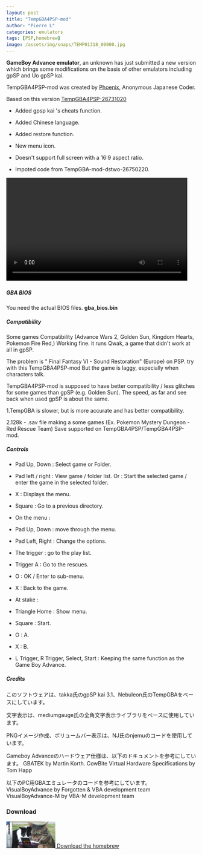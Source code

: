 ```yaml
---
layout: post
title: "TempGBA4PSP-mod"
author: "Pierre L"
categories: emulators
tags: [PSP,homebrew]
image: /assets/img/snaps/TEMP01318_00000.jpg
---
```


<B>GameBoy Advance emulator</B>, an unknown has just submitted a new version which brings some modifications on the basis of other emulators including gpSP and Uo gpSP kai.

TempGBA4PSP-mod was created by [Phoenix](https://github.com/phoe-nix/), Anonymous Japanese Coder.

Based on this version [TempGBA4PSP-26731020](http://www1.axfc.net/uploader/so/3063963)

- Added gpsp kai 's cheats function.

- Added Chinese language.

- Added restore function.

- New menu icon.

- Doesn't support full screen with a 16:9 aspect ratio.

- Impoted code from TempGBA-mod-dstwo-26750220.

<video class="center" width="480" height="272" controls>
	<source type="video/mp4" src="https://github.com/PSP-Archive/PSP-Archive.github.io/raw/gh-pages/assets/video/2021-05-04-TempGBA4PSP-mod.mp4">
</video>

<h5>GBA BIOS</h5>

You need the actual BIOS files. <b>gba_bios.bin</b>

<h5>Compatibility</h5>
Some games Compatibility (Advance Wars 2, Golden Sun, Kingdom Hearts, Pokemon Fire Red,) Working fine.
it runs Qwak, a game that didn't work at all in gpSP.

The problem is " Final Fantasy VI - Sound Restoration" (Europe) on PSP. try with this TempGBA4PSP-mod But the game is laggy, especially when characters talk.

TempGBA4PSP-mod is supposed to have better compatibility / less glitches for some games than gpSP (e.g. Golden Sun). The speed, as far and see back when used gpSP is about the same.

1.TempGBA is slower, but is more accurate and has better compatibility.

2.128k - .sav file making a some games (Ex. Pokemon Mystery Dungeon - Red Rescue Team) Save supported on TempGBA4PSP/TempGBA4PSP-mod.

<h5>Controls</h5>
 
- Pad Up, Down : Select game or Folder.
- Pad left / right : View game / folder list. Or : Start the selected game / enter the game in the selected folder.
- X : Displays the menu.
- Square : Go to a previous directory.
- On the menu :
 
- Pad Up, Down : move through the menu.
- Pad Left, Right : Change the options.
- The trigger : go to the play list.
- Trigger A : Go to the rescues.
- O : OK / Enter to sub-menu.
- X : Back to the game.
- At stake :
 
- Triangle Home : Show menu.
- Square : Start.
- O : A.
- X : B.
- L Trigger, R Trigger, Select, Start : Keeping the same function as the Game Boy Advance.

<h5>Credits</h5>

このソフトウェアは、takka氏のgpSP kai 3.1、Nebuleon氏のTempGBAをベースにしています。

文字表示は、mediumgauge氏の全角文字表示ライブラリをベースに使用しています。

PNGイメージ作成、ボリュームバー表示は、NJ氏のnjemuのコードを使用しています。


Gameboy Advanceのハードウェア仕様は、以下のドキュメントを参考にしています。
 GBATEK by Martin Korth.
 CowBite Virtual Hardware Specifications by Tom Happ

以下のPC用GBAエミュレータのコードを参考にしています。
 VisualBoyAdvance   by Forgotten & VBA development team
 VisualBoyAdvance-M by VBA-M development team	

### Download

<p class="download-btn">
    <a href="https://archive.org/download/temp-gba-4-psp-mod.-7z/TempGBA4PSP_mod.7z">
	<img border="0" alt="Download the homebrew" src="/assets/img/icon0/2021-05-04-tempgba4psp-mod.PNG" width="130" height="70">
	Download the homebrew
	</a>
</p>
